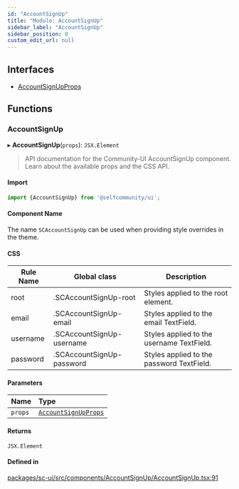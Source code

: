 ```yaml
---
id: "AccountSignUp"
title: "Module: AccountSignUp"
sidebar_label: "AccountSignUp"
sidebar_position: 0
custom_edit_url: null
---
```


## Interfaces

- [AccountSignUpProps](../interfaces/AccountSignUp.AccountSignUpProps)

## Functions

### AccountSignUp

▸ **AccountSignUp**(`props`): `JSX.Element`

> API documentation for the Community-UI AccountSignUp component. Learn about the available props and the CSS API.

#### Import

```jsx
import {AccountSignUp} from '@selfcommunity/ui';
```

#### Component Name

The name `SCAccountSignUp` can be used when providing style overrides in the theme.

#### CSS

|Rule Name|Global class|Description|
|---|---|---|
|root|.SCAccountSignUp-root|Styles applied to the root element.|
|email|.SCAccountSignUp-email|Styles applied to the email TextField.|
|username|.SCAccountSignUp-username|Styles applied to the username TextField.|
|password|.SCAccountSignUp-password|Styles applied to the password TextField.|

#### Parameters

| Name | Type |
| :------ | :------ |
| `props` | [`AccountSignUpProps`](../interfaces/AccountSignUp.AccountSignUpProps) |

#### Returns

`JSX.Element`

#### Defined in

[packages/sc-ui/src/components/AccountSignUp/AccountSignUp.tsx:91](https://github.com/selfcommunity/community-ui/blob/80e4c04/packages/sc-ui/src/components/AccountSignUp/AccountSignUp.tsx#L91)
